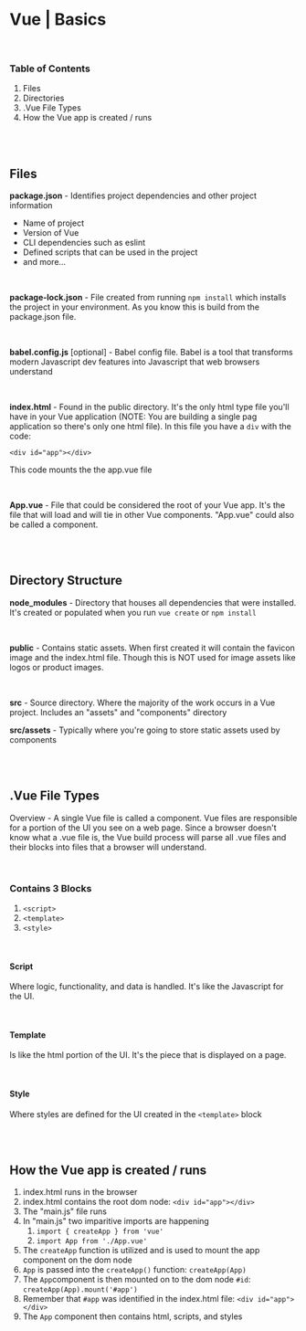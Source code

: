 # Vue | Basics

<br>

### Table of Contents
1. Files
1. Directories
1. .Vue File Types
1. How the Vue app is created / runs

<br><br>

## Files 

**package.json** - Identifies project dependencies and other project information
- Name of project
- Version of Vue
- CLI dependencies such as eslint
- Defined scripts that can be used in the project
- and more...

<br>

**package-lock.json** - File created from running `npm install` which installs the project in your environment. As you know this is build from the package.json file.

<br>

**babel.config.js** [optional] - Babel config file. Babel is a tool that transforms modern Javascript dev features into Javascript that web browsers understand 

<br>

**index.html** - Found in the public directory. It's the only html type file you'll have in your Vue application (NOTE: You are building a single pag application so there's only one html file). In this file you have a `div` with the code:
```
<div id="app"></div> 
```
This code mounts the the app.vue file

<br>

**App.vue** - File that could be considered the root of your Vue app. It's the file that will load and will tie in other Vue components. "App.vue" could also be called a component.

<br><br>

## Directory Structure

**node_modules** - Directory that houses all dependencies that were installed. It's created or populated when you run `vue create` or `npm install`

<br>

**public** - Contains static assets. When first created it will contain the favicon image and the index.html file. Though this is NOT used for image assets like logos or product images. 

<br>

**src** - Source directory. Where the majority of the work occurs in a Vue project. Includes an "assets" and "components" directory

**src/assets** - Typically where you're going to store static assets used by components

<br><br>

## .Vue File Types

Overview - A single Vue file is called a component. Vue files are responsible for a portion of the UI you see on a web page. Since a browser doesn't know what a .vue file is, the Vue build process will parse all .vue files and their blocks into files that a browser will understand. 

<br>

### Contains 3 Blocks

1. `<script>`
1. `<template>`
1. `<style>`

<br>

#### Script
Where logic, functionality, and data is handled. It's like the Javascript for the UI.

<br>

#### Template
Is like the html portion of the UI. It's the piece that is displayed on a page.

<br>

#### Style
Where styles are defined for the UI created in the `<template>` block

<br><br>

## How the Vue app is created / runs
1. index.html runs in the browser
1. index.html contains the root dom node: `<div id="app"></div>`
1. The "main.js" file runs
1. In "main.js" two imparitive imports are happening
    1. `import { createApp } from 'vue'`
    1. `import App from './App.vue'`
1. The `createApp` function is utilized and is used to mount the app component on the dom node
1. `App` is passed into the `createApp()` function: `createApp(App)`
1. The `App`component is then mounted on to the dom node `#id`: `createApp(App).mount('#app')`
1. Remember that `#app` was identified in the index.html file: `<div id="app"></div>`
1. The `App` component then contains html, scripts, and styles